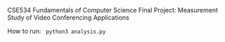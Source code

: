 CSE534 Fundamentals of Computer Science Final Project: Measurement Study of Video Conferencing Applications

How to run:
``` python3 analysis.py```

